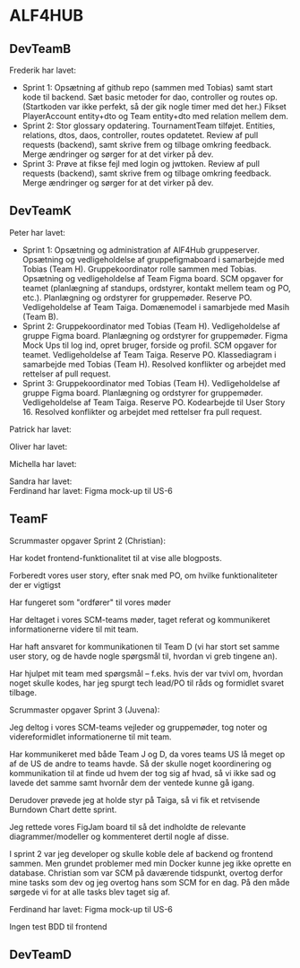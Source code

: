 # ALF4HUB

## DevTeamB
Frederik har lavet:
- Sprint 1:
  Opsætning af github repo (sammen med Tobias) samt start kode til backend. 
  Sæt basic metoder for dao, controller og routes op. (Startkoden var ikke perfekt, så der gik nogle timer med det her.) 
  Fikset PlayerAccount entity+dto og Team entity+dto med relation mellem dem.
- Sprint 2:
  Stor glossary opdatering. 
  TournamentTeam tilføjet. Entities, relations, dtos, daos, controller, routes opdatetet. 
  Review af pull requests (backend), samt skrive frem og tilbage omkring feedback. 
  Merge ændringer og sørger for at det virker på dev.
- Sprint 3:
  Prøve at fikse fejl med login og jwttoken. 
  Review af pull requests (backend), samt skrive frem og tilbage omkring feedback. 
  Merge ændringer og sørger for at det virker på dev.

## DevTeamK
Peter har lavet:
- Sprint 1: Opsætning og administration af AlF4Hub gruppeserver. Opsætning og vedligeholdelse af gruppefigmaboard i samarbejde med Tobias (Team H). Gruppekoordinator rolle sammen med Tobias. Opsætning og vedligeholdelse af Team Figma board. SCM opgaver for teamet (planlægning af standups, ordstyrer, kontakt mellem team og PO, etc.). Planlægning og ordstyrer for gruppemøder. Reserve PO. Vedligeholdelse af Team Taiga. Domænemodel i samarbjede med Masih (Team B).
- Sprint 2: Gruppekoordinator med Tobias (Team H). Vedligeholdelse af gruppe Figma board. Planlægning og ordstyrer for gruppemøder. Figma Mock Ups til log ind, opret bruger, forside og profil. SCM opgaver for teamet. Vedligeholdelse af Team Taiga. Reserve PO. Klassediagram i samarbejde med Tobias (Team H). Resolved konflikter og arbejdet med rettelser af pull request.
- Sprint 3: Gruppekoordinator med Tobias (Team H). Vedligeholdelse af gruppe Figma board. Planlægning og ordstyrer for gruppemøder. Vedligeholdelse af Team Taiga. Reserve PO. Kodearbejde til User Story 16. Resolved konflikter og arbejdet med rettelser fra pull request.
  
Patrick har lavet:

Oliver har lavet:

Michella har lavet:

Sandra har lavet:  
Ferdinand har lavet: Figma mock-up  til US-6

## TeamF
Scrummaster opgaver Sprint 2 (Christian):

Har kodet frontend-funktionalitet til at vise alle blogposts.

Forberedt vores user story, efter snak med PO, om hvilke funktionaliteter der er vigtigst

Har fungeret som "ordfører" til vores møder

Har deltaget i vores SCM-teams møder, taget referat og kommunikeret informationerne videre til mit team.

Har haft ansvaret for kommunikationen til Team D (vi har stort set samme user story, og de havde nogle spørgsmål til, hvordan vi greb tingene an).

Har hjulpet mit team med spørgsmål – f.eks. hvis der var tvivl om, hvordan noget skulle kodes, har jeg spurgt tech lead/PO til råds og formidlet svaret tilbage.


Scrummaster opgaver Sprint 3 (Juvena):

Jeg deltog i vores SCM-teams vejleder og gruppemøder, tog noter og videreformidlet informationerne til mit team. 

Har kommunikeret med både Team J og D, da vores teams US lå meget op af de US de andre to teams havde. Så der skulle noget koordinering og kommunikation til at finde ud hvem der tog sig af hvad, så vi ikke sad og lavede det samme samt hvornår dem der ventede kunne gå igang. 

Derudover prøvede jeg at holde styr på Taiga, så vi fik et retvisende Burndown Chart dette sprint. 

Jeg rettede vores FigJam board til så det indholdte de relevante diagrammer/modeller og kommenteret dertil nogle af disse. 

I sprint 2 var jeg developer og skulle koble dele af backend og frontend sammen. Men grundet problemer med min Docker kunne jeg ikke oprette en database. 
Christian som var SCM på daværende tidspunkt, overtog derfor mine tasks som dev og jeg overtog hans som SCM for en dag. På den måde sørgede vi for at alle tasks blev taget sig af. 

Ferdinand har lavet: Figma mock-up til US-6  

Ingen test BDD til frontend

## DevTeamD
